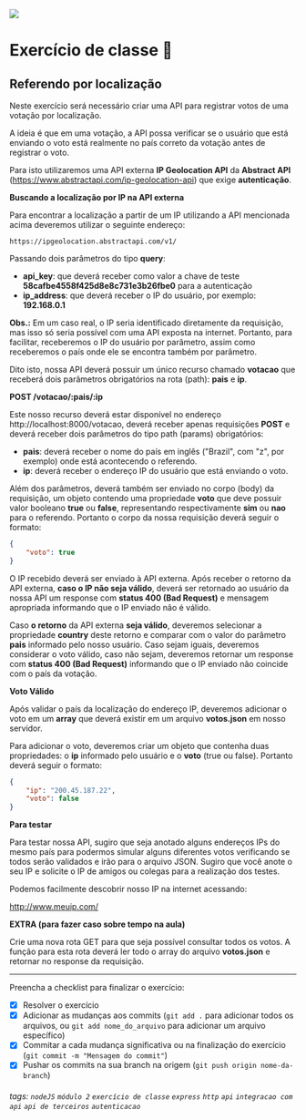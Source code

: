![](https://i.imgur.com/xG74tOh.png)

# Exercício de classe 🏫

## Referendo por localização

Neste exercício será necessário criar uma API para registrar votos de uma votação por localização. 

A ideia é que em uma votação, a API possa verificar se o usuário que está enviando o voto está realmente no país correto da votação antes de registrar o voto.

Para isto utilizaremos uma API externa **IP Geolocation API** da **Abstract API** (https://www.abstractapi.com/ip-geolocation-api) que exige **autenticação**.

**Buscando a localização por IP na API externa**

Para encontrar a localização a partir de um IP utilizando a API mencionada acima deveremos utilizar o seguinte endereço:

```
https://ipgeolocation.abstractapi.com/v1/
```
Passando dois parâmetros do tipo **query**:
* **api_key**: que deverá receber como valor a chave de teste **58cafbe4558f425d8e8c731e3b26fbe0** para a autenticação
* **ip_address**: que deverá receber o IP do usuário, por exemplo: **192.168.0.1**

**Obs.:** Em um caso real, o IP seria identificado diretamente da requisição, mas isso só seria possível com uma API exposta na internet. Portanto, para facilitar, receberemos o IP do usuário por parâmetro, assim como receberemos o país onde ele se encontra também por parâmetro.

Dito isto, nossa API deverá possuir um único recurso chamado **votacao** que receberá dois parâmetros obrigatórios na rota (path): **pais** e **ip**.

**POST /votacao/:pais/:ip**

Este nosso recurso deverá estar disponível no endereço http://localhost:8000/votacao, deverá receber apenas requisições **POST** e deverá receber dois parâmetros do tipo path (params) obrigatórios:

* **pais**: deverá receber o nome do país em inglês ("Brazil", com "z", por exemplo) onde está acontecendo o referendo.
* **ip**: deverá receber o endereço IP do usuário que está enviando o voto.

Além dos parâmetros, deverá também ser enviado no corpo (body) da requisição, um objeto contendo uma propriedade **voto** que deve possuir valor booleano **true** ou **false**, representando respectivamente **sim** ou **nao** para o referendo. Portanto o corpo da nossa requisição deverá seguir o formato:

```json
{
    "voto": true
}
```

O IP recebido deverá ser enviado à API externa. Após receber o retorno da API externa, **caso o IP não seja válido**, deverá ser retornado ao usuário da nossa API um response com **status 400 (Bad Request)** e mensagem apropriada informando que o IP enviado não é válido.

Caso **o retorno** da API externa **seja válido**, deveremos selecionar a propriedade **country** deste retorno e comparar com o valor do parâmetro **pais** informado pelo nosso usuário. Caso sejam iguais, deveremos considerar o voto válido, caso não sejam, deveremos retornar um response com **status 400 (Bad Request)** informando que o IP enviado não coincide com o país da votação.

**Voto Válido**

Após validar o país da localização do endereço IP, deveremos adicionar o voto em um **array** que deverá existir em um arquivo **votos.json** em nosso servidor. 

Para adicionar o voto, deveremos criar um objeto que contenha duas propriedades: o **ip** informado pelo usuário e o **voto** (true ou false). Portanto deverá seguir o formato:

```json
{
    "ip": "200.45.187.22",
    "voto": false
}
```

**Para testar**

Para testar nossa API, sugiro que seja anotado alguns endereços IPs do mesmo país para podermos simular alguns diferentes votos verificando se todos serão validados e irão para o arquivo JSON. Sugiro que você anote o seu IP e solicite o IP de amigos ou colegas para a realização dos testes.

Podemos facilmente descobrir nosso IP na internet acessando:

http://www.meuip.com/

**EXTRA (para fazer caso sobre tempo na aula)**

Crie uma nova rota GET para que seja possível consultar todos os votos. A função para esta rota deverá ler todo o array do arquivo **votos.json** e retornar no response da requisição.

---

Preencha a checklist para finalizar o exercício:

- [x] Resolver o exercício
- [x] Adicionar as mudanças aos commits (`git add .` para adicionar todos os arquivos, ou `git add nome_do_arquivo` para adicionar um arquivo específico)
- [x] Commitar a cada mudança significativa ou na finalização do exercício (`git commit -m "Mensagem do commit"`)
- [x] Pushar os commits na sua branch na origem (`git push origin nome-da-branch`)

###### tags: `nodeJS` `módulo 2` `exercício de classe` `express` `http` `api` `integracao com api` `api de terceiros` `autenticacao`